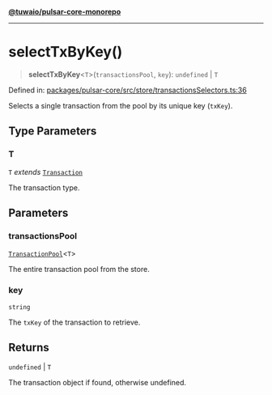 [**@tuwaio/pulsar-core-monorepo**](../../../README.md)

***

# selectTxByKey()

> **selectTxByKey**\<`T`\>(`transactionsPool`, `key`): `undefined` \| `T`

Defined in: [packages/pulsar-core/src/store/transactionsSelectors.ts:36](https://github.com/TuwaIO/pulsar-core/blob/e3b3acb31f38fb0ca8440f76b033c6f46b9062cd/packages/pulsar-core/src/store/transactionsSelectors.ts#L36)

Selects a single transaction from the pool by its unique key (`txKey`).

## Type Parameters

### T

`T` *extends* [`Transaction`](../type-aliases/Transaction.md)

The transaction type.

## Parameters

### transactionsPool

[`TransactionPool`](../type-aliases/TransactionPool.md)\<`T`\>

The entire transaction pool from the store.

### key

`string`

The `txKey` of the transaction to retrieve.

## Returns

`undefined` \| `T`

The transaction object if found, otherwise undefined.
